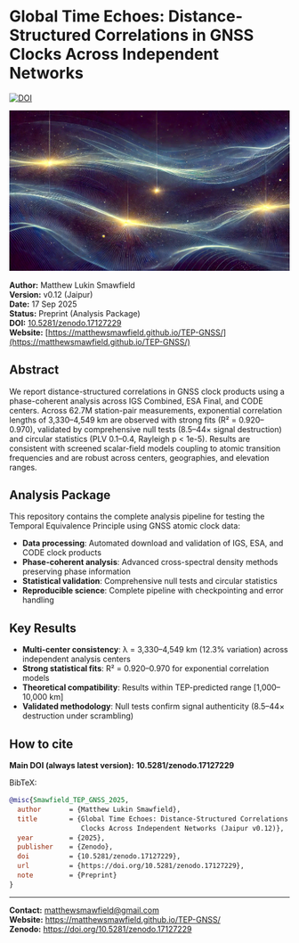 # Global Time Echoes: Distance-Structured Correlations in GNSS Clocks Across Independent Networks

[![DOI](https://zenodo.org/badge/DOI/10.5281/zenodo.17127229.svg)](https://doi.org/10.5281/zenodo.17127229)

![TEP-GNSS Analysis Overview](./og-image.jpg)

**Author:** Matthew Lukin Smawfield  
**Version:** v0.12 (Jaipur)  
**Date:** 17 Sep 2025  
**Status:** Preprint (Analysis Package)  
**DOI:** [10.5281/zenodo.17127229](https://doi.org/10.5281/zenodo.17127229)  
**Website:** [https://matthewsmawfield.github.io/TEP-GNSS/](https://matthewsmawfield.github.io/TEP-GNSS/)

## Abstract

We report distance-structured correlations in GNSS clock products using a phase-coherent analysis across IGS Combined, ESA Final, and CODE centers. Across 62.7M station-pair measurements, exponential correlation lengths of 3,330–4,549 km are observed with strong fits (R² = 0.920–0.970), validated by comprehensive null tests (8.5–44× signal destruction) and circular statistics (PLV 0.1–0.4, Rayleigh p < 1e-5). Results are consistent with screened scalar-field models coupling to atomic transition frequencies and are robust across centers, geographies, and elevation ranges.

## Analysis Package

This repository contains the complete analysis pipeline for testing the Temporal Equivalence Principle using GNSS atomic clock data:

- **Data processing**: Automated download and validation of IGS, ESA, and CODE clock products
- **Phase-coherent analysis**: Advanced cross-spectral density methods preserving phase information
- **Statistical validation**: Comprehensive null tests and circular statistics
- **Reproducible science**: Complete pipeline with checkpointing and error handling

## Key Results

- **Multi-center consistency**: λ = 3,330–4,549 km (12.3% variation) across independent analysis centers
- **Strong statistical fits**: R² = 0.920–0.970 for exponential correlation models
- **Theoretical compatibility**: Results within TEP-predicted range [1,000–10,000 km]
- **Validated methodology**: Null tests confirm signal authenticity (8.5–44× destruction under scrambling)

## How to cite

**Main DOI (always latest version):** **10.5281/zenodo.17127229**

BibTeX:

```bibtex
@misc{Smawfield_TEP_GNSS_2025,
  author       = {Matthew Lukin Smawfield},
  title        = {Global Time Echoes: Distance-Structured Correlations in GNSS
                  Clocks Across Independent Networks (Jaipur v0.12)},
  year         = {2025},
  publisher    = {Zenodo},
  doi          = {10.5281/zenodo.17127229},
  url          = {https://doi.org/10.5281/zenodo.17127229},
  note         = {Preprint}
}
```

---

**Contact:** matthewsmawfield@gmail.com  
**Website:** https://matthewsmawfield.github.io/TEP-GNSS/  
**Zenodo:** https://doi.org/10.5281/zenodo.17127229
